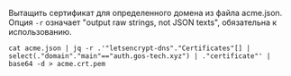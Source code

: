 Вытащить сертификат для определенного домена из файла acme.json. Опция `-r` означает "output raw strings, not JSON texts", обязательна к использованию.

`cat acme.json | jq -r .'"letsencrypt-dns"."Certificates"[] | select(."domain"."main"=="auth.gos-tech.xyz") | ."certificate"' | base64 -d > acme.crt.pem`
